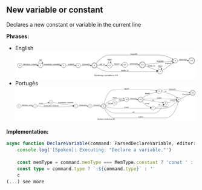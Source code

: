 ## New variable or constant

Declares a new constant or variable in the current line

**Phrases:**

* English
	![English](phrase_en-US.png)
* Portugês
	![Portugês](phrase_pt-BR.png)


**Implementation:**

```typescript
async function DeclareVariable(command: ParsedDeclareVariable, editor: Editor, context: {}) {
    console.log('[Spoken]: Executing: "Declare a variable."')

    const memType = command.memType === MemType.constant ? 'const ' : 'let '
    const type = command.type ? `:${command.type}` : ''
    c
(...) see more
```